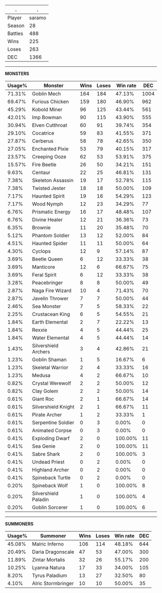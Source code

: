 .|.
|-|-
Player|saramo
Season|28
Battles|488
Wins|225
Loses|263
DEC|1366

---
**MONSTERS**

Usage%|Monster|Wins|Loses|Win rate|DEC|
-|-|-|-|-|-|
71.31%|Goblin Mech|164|184|47.13%|1004|
69.47%|Furious Chicken|159|180|46.90%|962|
45.29%|Kobold Miner|96|125|43.44%|561|
42.01%|Imp Bowman|90|115|43.90%|555|
30.94%|Elven Cutthroat|60|91|39.74%|354|
29.10%|Cocatrice|59|83|41.55%|371|
27.87%|Cerberus|58|78|42.65%|350|
27.05%|Enchanted Pixie|53|79|40.15%|317|
23.57%|Creeping Ooze|62|53|53.91%|375|
15.57%|Fire Beetle|26|50|34.21%|151|
9.63%|Centaur|22|25|46.81%|131|
7.38%|Skeleton Assassin|19|17|52.78%|115|
7.38%|Twisted Jester|18|18|50.00%|109|
7.17%|Haunted Spirit|19|16|54.29%|123|
7.17%|Wood Nymph|12|23|34.29%|77|
6.76%|Prismatic Energy|16|17|48.48%|107|
6.76%|Divine Healer|12|21|36.36%|73|
6.35%|Brownie|11|20|35.48%|70|
5.12%|Phantom Soldier|13|12|52.00%|84|
4.51%|Haunted Spider|11|11|50.00%|64|
4.30%|Cyclops|12|9|57.14%|87|
3.69%|Beetle Queen|6|12|33.33%|38|
3.69%|Manticore|12|6|66.67%|75|
3.69%|Feral Spirit|6|12|33.33%|38|
3.28%|Peacebringer|8|8|50.00%|49|
2.87%|Naga Fire Wizard|10|4|71.43%|70|
2.87%|Javelin Thrower|7|7|50.00%|44|
2.46%|Sea Monster|7|5|58.33%|22|
2.25%|Crustacean King|6|5|54.55%|21|
1.84%|Earth Elemental|2|7|22.22%|13|
1.84%|Rexxie|4|5|44.44%|25|
1.84%|Water Elemental|4|5|44.44%|14|
1.43%|Silvershield Archers|3|4|42.86%|21|
1.23%|Goblin Shaman|1|5|16.67%|6|
1.23%|Skeletal Warrior|2|4|33.33%|16|
1.23%|Medusa|4|2|66.67%|10|
0.82%|Crystal Werewolf|2|2|50.00%|12|
0.82%|Clay Golem|2|2|50.00%|14|
0.61%|Giant Roc|2|1|66.67%|14|
0.61%|Silvershield Knight|2|1|66.67%|11|
0.61%|Pirate Archer|1|2|33.33%|1|
0.61%|Serpentine Soldier|0|3|0.00%|0|
0.61%|Animated Corpse|0|3|0.00%|0|
0.41%|Exploding Dwarf|2|0|100.00%|11|
0.41%|Sea Genie|2|0|100.00%|11|
0.41%|Sabre Shark|2|0|100.00%|3|
0.41%|Undead Priest|0|2|0.00%|0|
0.41%|Highland Archer|0|2|0.00%|0|
0.41%|Spineback Turtle|0|2|0.00%|0|
0.20%|Spineback Wolf|1|0|100.00%|8|
0.20%|Silvershield Paladin|1|0|100.00%|4|
0.20%|Goblin Sorcerer|1|0|100.00%|6|

---
**SUMMONERS**

Usage%|Summoner|Wins|Loses|Win rate|DEC|
-|-|-|-|-|-|
45.08%|Malric Inferno|106|114|48.18%|644|
20.49%|Daria Dragonscale|47|53|47.00%|300|
11.89%|Zintar Mortalis|32|26|55.17%|200|
10.25%|Lyanna Natura|17|33|34.00%|105|
8.20%|Tyrus Paladium|13|27|32.50%|80|
4.10%|Alric Stormbringer|10|10|50.00%|35|
